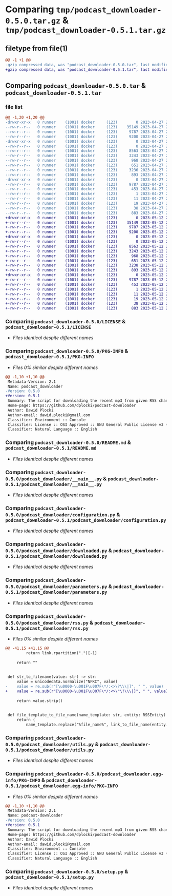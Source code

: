 # Comparing `tmp/podcast_downloader-0.5.0.tar.gz` & `tmp/podcast_downloader-0.5.1.tar.gz`

## filetype from file(1)

```diff
@@ -1 +1 @@
-gzip compressed data, was "podcast_downloader-0.5.0.tar", last modified: Thu Apr 27 20:06:25 2023, max compression
+gzip compressed data, was "podcast_downloader-0.5.1.tar", last modified: Fri May 12 20:08:14 2023, max compression
```

## Comparing `podcast_downloader-0.5.0.tar` & `podcast_downloader-0.5.1.tar`

### file list

```diff
@@ -1,20 +1,20 @@
-drwxr-xr-x   0 runner    (1001) docker     (123)        0 2023-04-27 20:06:25.317252 podcast_downloader-0.5.0/
--rw-r--r--   0 runner    (1001) docker     (123)    35149 2023-04-27 20:06:02.000000 podcast_downloader-0.5.0/LICENSE
--rw-r--r--   0 runner    (1001) docker     (123)     9787 2023-04-27 20:06:25.317252 podcast_downloader-0.5.0/PKG-INFO
--rw-r--r--   0 runner    (1001) docker     (123)     9200 2023-04-27 20:06:02.000000 podcast_downloader-0.5.0/README.md
-drwxr-xr-x   0 runner    (1001) docker     (123)        0 2023-04-27 20:06:25.317252 podcast_downloader-0.5.0/podcast_downloader/
--rw-r--r--   0 runner    (1001) docker     (123)        0 2023-04-27 20:06:02.000000 podcast_downloader-0.5.0/podcast_downloader/__init__.py
--rw-r--r--   0 runner    (1001) docker     (123)     8563 2023-04-27 20:06:02.000000 podcast_downloader-0.5.0/podcast_downloader/__main__.py
--rw-r--r--   0 runner    (1001) docker     (123)     3243 2023-04-27 20:06:02.000000 podcast_downloader-0.5.0/podcast_downloader/configuration.py
--rw-r--r--   0 runner    (1001) docker     (123)      968 2023-04-27 20:06:02.000000 podcast_downloader-0.5.0/podcast_downloader/downloaded.py
--rw-r--r--   0 runner    (1001) docker     (123)      651 2023-04-27 20:06:02.000000 podcast_downloader-0.5.0/podcast_downloader/parameters.py
--rw-r--r--   0 runner    (1001) docker     (123)     3236 2023-04-27 20:06:02.000000 podcast_downloader-0.5.0/podcast_downloader/rss.py
--rw-r--r--   0 runner    (1001) docker     (123)      893 2023-04-27 20:06:02.000000 podcast_downloader-0.5.0/podcast_downloader/utils.py
-drwxr-xr-x   0 runner    (1001) docker     (123)        0 2023-04-27 20:06:25.317252 podcast_downloader-0.5.0/podcast_downloader.egg-info/
--rw-r--r--   0 runner    (1001) docker     (123)     9787 2023-04-27 20:06:25.000000 podcast_downloader-0.5.0/podcast_downloader.egg-info/PKG-INFO
--rw-r--r--   0 runner    (1001) docker     (123)      453 2023-04-27 20:06:25.000000 podcast_downloader-0.5.0/podcast_downloader.egg-info/SOURCES.txt
--rw-r--r--   0 runner    (1001) docker     (123)        1 2023-04-27 20:06:25.000000 podcast_downloader-0.5.0/podcast_downloader.egg-info/dependency_links.txt
--rw-r--r--   0 runner    (1001) docker     (123)       11 2023-04-27 20:06:25.000000 podcast_downloader-0.5.0/podcast_downloader.egg-info/requires.txt
--rw-r--r--   0 runner    (1001) docker     (123)       19 2023-04-27 20:06:25.000000 podcast_downloader-0.5.0/podcast_downloader.egg-info/top_level.txt
--rw-r--r--   0 runner    (1001) docker     (123)       38 2023-04-27 20:06:25.317252 podcast_downloader-0.5.0/setup.cfg
--rw-r--r--   0 runner    (1001) docker     (123)      883 2023-04-27 20:06:02.000000 podcast_downloader-0.5.0/setup.py
+drwxr-xr-x   0 runner    (1001) docker     (123)        0 2023-05-12 20:08:14.695814 podcast_downloader-0.5.1/
+-rw-r--r--   0 runner    (1001) docker     (123)    35149 2023-05-12 20:08:04.000000 podcast_downloader-0.5.1/LICENSE
+-rw-r--r--   0 runner    (1001) docker     (123)     9787 2023-05-12 20:08:14.695814 podcast_downloader-0.5.1/PKG-INFO
+-rw-r--r--   0 runner    (1001) docker     (123)     9200 2023-05-12 20:08:04.000000 podcast_downloader-0.5.1/README.md
+drwxr-xr-x   0 runner    (1001) docker     (123)        0 2023-05-12 20:08:14.695814 podcast_downloader-0.5.1/podcast_downloader/
+-rw-r--r--   0 runner    (1001) docker     (123)        0 2023-05-12 20:08:04.000000 podcast_downloader-0.5.1/podcast_downloader/__init__.py
+-rw-r--r--   0 runner    (1001) docker     (123)     8563 2023-05-12 20:08:04.000000 podcast_downloader-0.5.1/podcast_downloader/__main__.py
+-rw-r--r--   0 runner    (1001) docker     (123)     3243 2023-05-12 20:08:04.000000 podcast_downloader-0.5.1/podcast_downloader/configuration.py
+-rw-r--r--   0 runner    (1001) docker     (123)      968 2023-05-12 20:08:04.000000 podcast_downloader-0.5.1/podcast_downloader/downloaded.py
+-rw-r--r--   0 runner    (1001) docker     (123)      651 2023-05-12 20:08:04.000000 podcast_downloader-0.5.1/podcast_downloader/parameters.py
+-rw-r--r--   0 runner    (1001) docker     (123)     3238 2023-05-12 20:08:04.000000 podcast_downloader-0.5.1/podcast_downloader/rss.py
+-rw-r--r--   0 runner    (1001) docker     (123)      893 2023-05-12 20:08:04.000000 podcast_downloader-0.5.1/podcast_downloader/utils.py
+drwxr-xr-x   0 runner    (1001) docker     (123)        0 2023-05-12 20:08:14.695814 podcast_downloader-0.5.1/podcast_downloader.egg-info/
+-rw-r--r--   0 runner    (1001) docker     (123)     9787 2023-05-12 20:08:14.000000 podcast_downloader-0.5.1/podcast_downloader.egg-info/PKG-INFO
+-rw-r--r--   0 runner    (1001) docker     (123)      453 2023-05-12 20:08:14.000000 podcast_downloader-0.5.1/podcast_downloader.egg-info/SOURCES.txt
+-rw-r--r--   0 runner    (1001) docker     (123)        1 2023-05-12 20:08:14.000000 podcast_downloader-0.5.1/podcast_downloader.egg-info/dependency_links.txt
+-rw-r--r--   0 runner    (1001) docker     (123)       11 2023-05-12 20:08:14.000000 podcast_downloader-0.5.1/podcast_downloader.egg-info/requires.txt
+-rw-r--r--   0 runner    (1001) docker     (123)       19 2023-05-12 20:08:14.000000 podcast_downloader-0.5.1/podcast_downloader.egg-info/top_level.txt
+-rw-r--r--   0 runner    (1001) docker     (123)       38 2023-05-12 20:08:14.695814 podcast_downloader-0.5.1/setup.cfg
+-rw-r--r--   0 runner    (1001) docker     (123)      883 2023-05-12 20:08:04.000000 podcast_downloader-0.5.1/setup.py
```

### Comparing `podcast_downloader-0.5.0/LICENSE` & `podcast_downloader-0.5.1/LICENSE`

 * *Files identical despite different names*

### Comparing `podcast_downloader-0.5.0/PKG-INFO` & `podcast_downloader-0.5.1/PKG-INFO`

 * *Files 0% similar despite different names*

```diff
@@ -1,10 +1,10 @@
 Metadata-Version: 2.1
 Name: podcast_downloader
-Version: 0.5.0
+Version: 0.5.1
 Summary: The script for downloading the recent mp3 from given RSS channels
 Home-page: https://github.com/dplocki/podcast-downloader
 Author: Dawid Plocki
 Author-email: dawid.plocki@gmail.com
 Classifier: Environment :: Console
 Classifier: License :: OSI Approved :: GNU General Public License v3 (GPLv3)
 Classifier: Natural Language :: English
```

### Comparing `podcast_downloader-0.5.0/README.md` & `podcast_downloader-0.5.1/README.md`

 * *Files identical despite different names*

### Comparing `podcast_downloader-0.5.0/podcast_downloader/__main__.py` & `podcast_downloader-0.5.1/podcast_downloader/__main__.py`

 * *Files identical despite different names*

### Comparing `podcast_downloader-0.5.0/podcast_downloader/configuration.py` & `podcast_downloader-0.5.1/podcast_downloader/configuration.py`

 * *Files identical despite different names*

### Comparing `podcast_downloader-0.5.0/podcast_downloader/downloaded.py` & `podcast_downloader-0.5.1/podcast_downloader/downloaded.py`

 * *Files identical despite different names*

### Comparing `podcast_downloader-0.5.0/podcast_downloader/parameters.py` & `podcast_downloader-0.5.1/podcast_downloader/parameters.py`

 * *Files identical despite different names*

### Comparing `podcast_downloader-0.5.0/podcast_downloader/rss.py` & `podcast_downloader-0.5.1/podcast_downloader/rss.py`

 * *Files 0% similar despite different names*

```diff
@@ -41,15 +41,15 @@
         return link.rpartition(".")[-1]
 
     return ""
 
 
 def str_to_filename(value: str) -> str:
     value = unicodedata.normalize("NFKC", value)
-    value = re.sub(r"[\u0000-\u001F\u007F\*/:<>\?\\\|]", " ", value)
+    value = re.sub(r"[\u0000-\u001F\u007F\*/:<>\"\?\\\|]", " ", value)
 
     return value.strip()
 
 
 def file_template_to_file_name(name_template: str, entity: RSSEntity) -> str:
     return (
         name_template.replace("%file_name%", link_to_file_name(entity.link))
```

### Comparing `podcast_downloader-0.5.0/podcast_downloader/utils.py` & `podcast_downloader-0.5.1/podcast_downloader/utils.py`

 * *Files identical despite different names*

### Comparing `podcast_downloader-0.5.0/podcast_downloader.egg-info/PKG-INFO` & `podcast_downloader-0.5.1/podcast_downloader.egg-info/PKG-INFO`

 * *Files 0% similar despite different names*

```diff
@@ -1,10 +1,10 @@
 Metadata-Version: 2.1
 Name: podcast-downloader
-Version: 0.5.0
+Version: 0.5.1
 Summary: The script for downloading the recent mp3 from given RSS channels
 Home-page: https://github.com/dplocki/podcast-downloader
 Author: Dawid Plocki
 Author-email: dawid.plocki@gmail.com
 Classifier: Environment :: Console
 Classifier: License :: OSI Approved :: GNU General Public License v3 (GPLv3)
 Classifier: Natural Language :: English
```

### Comparing `podcast_downloader-0.5.0/setup.py` & `podcast_downloader-0.5.1/setup.py`

 * *Files identical despite different names*

